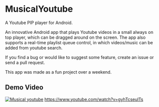 # MusicalYoutube
A Youtube PIP player for Android.

An innovative Android app that plays Youtube videos in a small always on top player, which can be dragged around on the screen. 
The app also supports a real-time playlist queue control, in which videos/music can be added from youtube search.

If you find a bug or would like to suggest some feature, create an issue or send a pull request.

This app was made as a fun project over a weekend.

## Demo Video
[![Musical youtube](https://img.youtube.com/vi/gyhTcseulTs/0.jpg)](https://www.youtube.com/watch?v=gyhTcseulTs)
https://www.youtube.com/watch?v=gyhTcseulTs
